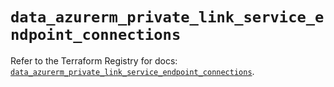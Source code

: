 # `data_azurerm_private_link_service_endpoint_connections`

Refer to the Terraform Registry for docs: [`data_azurerm_private_link_service_endpoint_connections`](https://registry.terraform.io/providers/hashicorp/azurerm/4.9.0/docs/data-sources/private_link_service_endpoint_connections).
